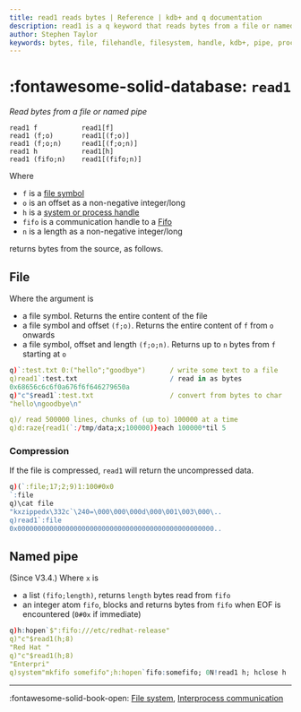 ```yaml
---
title: read1 reads bytes | Reference | kdb+ and q documentation
description: read1 is a q keyword that reads bytes from a file or named pipe
author: Stephen Taylor
keywords: bytes, file, filehandle, filesystem, handle, kdb+, pipe, process, q, read, read1
---
```

# :fontawesome-solid-database: `read1`


_Read bytes from a file or named pipe_

```syntax
read1 f           read1[f]
read1 (f;o)       read1[(f;o)]
read1 (f;o;n)     read1[(f;o;n)]
read1 h           read1[h]
read1 (fifo;n)    read1[(fifo;n)]
```

Where

-   `f` is a [file symbol](../basics/glossary.md#file-symbol)
-   `o` is an offset as a non-negative integer/long
-   `h` is a [system or process handle](../basics/handles.md)
-   `fifo` is a communication handle to a [Fifo](hopen.md#communication-handles)
-   `n` is a length as a non-negative integer/long

returns bytes from the source, as follows.

## File

Where the argument is 

-   a file symbol. Returns the entire content of the file
-   a file symbol and offset `(f;o)`. Returns the entire content of `f` from `o` onwards
-   a file symbol, offset and length `(f;o;n)`. Returns up to `n` bytes from `f` starting at `o`

```q
q)`:test.txt 0:("hello";"goodbye")      / write some text to a file
q)read1`:test.txt                       / read in as bytes
0x68656c6c6f0a676f6f646279650a
q)"c"$read1`:test.txt                   / convert from bytes to char
"hello\ngoodbye\n"

q)/ read 500000 lines, chunks of (up to) 100000 at a time
q)d:raze{read1(`:/tmp/data;x;100000)}each 100000*til 5 
```

### Compression

If the file is compressed, `read1` will return the uncompressed data.

```q
q)(`:file;17;2;9)1:100#0x0
`:file
q)\cat file
"kxzippedx\332c`\240=\000\000\000d\000\001\003\000\..
q)read1`:file
0x0000000000000000000000000000000000000000000000000..
```

## Named pipe

(Since V3.4.) Where `x` is

-   a list `(fifo;length)`, returns `length` bytes read from `fifo`
-   an integer atom `fifo`, blocks and returns bytes from `fifo` when EOF is encountered (`0#0x` if immediate)

```q
q)h:hopen`$":fifo:///etc/redhat-release"
q)"c"$read1(h;8)
"Red Hat "
q)"c"$read1(h;8)
"Enterpri"
q)system"mkfifo somefifo";h:hopen`fifo:somefifo; 0N!read1 h; hclose h
```

----
:fontawesome-solid-book-open:
[File system](../basics/files.md),
[Interprocess communication](../basics/ipc.md)

